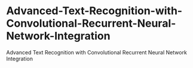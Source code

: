 # Advanced-Text-Recognition-with-Convolutional-Recurrent-Neural-Network-Integration
Advanced Text Recognition with Convolutional Recurrent Neural Network Integration
